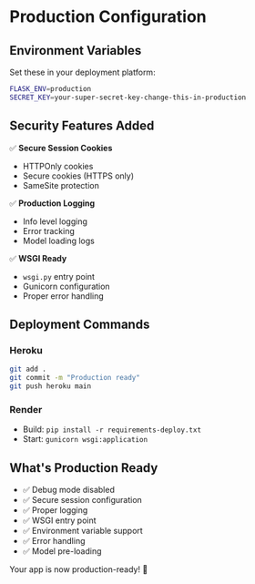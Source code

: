 # Production Configuration

## Environment Variables

Set these in your deployment platform:

```bash
FLASK_ENV=production
SECRET_KEY=your-super-secret-key-change-this-in-production
```

## Security Features Added

✅ **Secure Session Cookies**

- HTTPOnly cookies
- Secure cookies (HTTPS only)
- SameSite protection

✅ **Production Logging**

- Info level logging
- Error tracking
- Model loading logs

✅ **WSGI Ready**

- `wsgi.py` entry point
- Gunicorn configuration
- Proper error handling

## Deployment Commands

### Heroku

```bash
git add .
git commit -m "Production ready"
git push heroku main
```

### Render

- Build: `pip install -r requirements-deploy.txt`
- Start: `gunicorn wsgi:application`

## What's Production Ready

- ✅ Debug mode disabled
- ✅ Secure session configuration
- ✅ Proper logging
- ✅ WSGI entry point
- ✅ Environment variable support
- ✅ Error handling
- ✅ Model pre-loading

Your app is now production-ready! 🚀
